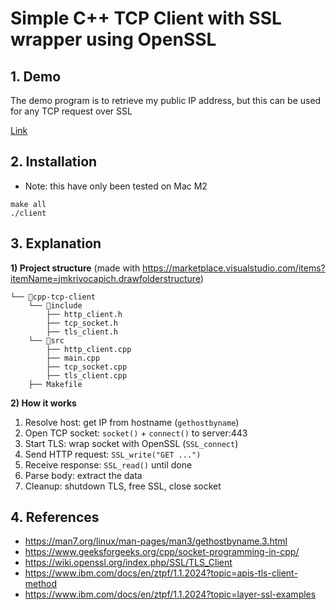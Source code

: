 # Simple C++ TCP Client with SSL wrapper using OpenSSL

## 1. Demo

The demo program is to retrieve my public IP address, but this can be used for any TCP request over SSL

[Link](./demo.mov)

## 2. Installation

- Note: this have only been tested on Mac M2

```
make all
./client
```

## 3. Explanation

**1) Project structure**
(made with https://marketplace.visualstudio.com/items?itemName=jmkrivocapich.drawfolderstructure)

```
└── 📁cpp-tcp-client
    └── 📁include
        ├── http_client.h
        ├── tcp_socket.h
        ├── tls_client.h
    └── 📁src
        ├── http_client.cpp
        ├── main.cpp
        ├── tcp_socket.cpp
        ├── tls_client.cpp
    ├── Makefile
```

**2) How it works**

1. Resolve host: get IP from hostname (`gethostbyname`)
2. Open TCP socket: `socket()` + `connect()` to server:443
3. Start TLS: wrap socket with OpenSSL (`SSL_connect`)
4. Send HTTP request: `SSL_write("GET ...")`
5. Receive response: `SSL_read()` until done
6. Parse body: extract the data
7. Cleanup: shutdown TLS, free SSL, close socket

## 4. References

- https://man7.org/linux/man-pages/man3/gethostbyname.3.html
- https://www.geeksforgeeks.org/cpp/socket-programming-in-cpp/
- https://wiki.openssl.org/index.php/SSL/TLS_Client
- https://www.ibm.com/docs/en/ztpf/1.1.2024?topic=apis-tls-client-method
- https://www.ibm.com/docs/en/ztpf/1.1.2024?topic=layer-ssl-examples

